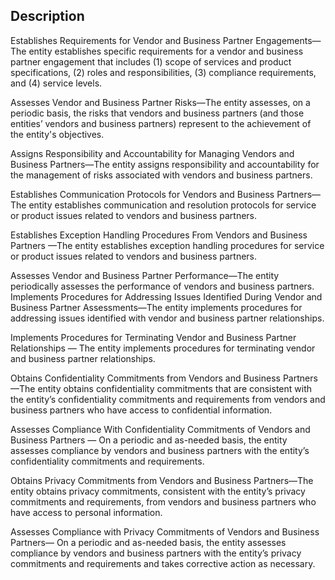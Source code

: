 ## Description

Establishes Requirements for Vendor and Business Partner Engagements—The entity establishes specific requirements for a vendor and business partner engagement that includes (1) scope of services and product specifications, (2) roles and responsibilities, (3) compliance requirements, and (4) service levels.

Assesses Vendor and Business Partner Risks—The entity assesses, on a periodic basis, the risks that vendors and business partners (and those entities’ vendors and business partners) represent to the achievement of the entity's objectives.

Assigns Responsibility and Accountability for Managing Vendors and Business Partners—The entity assigns responsibility and accountability for the management of risks associated with vendors and business partners.

Establishes Communication Protocols for Vendors and Business Partners—The entity establishes communication and resolution protocols for service or product issues related to vendors and business partners.

Establishes Exception Handling Procedures From Vendors and Business Partners —The entity establishes exception handling procedures for service or product issues related to vendors and business partners.

Assesses Vendor and Business Partner Performance—The entity periodically assesses the performance of vendors and business partners.
Implements Procedures for Addressing Issues Identified During Vendor and Business Partner Assessments—The entity implements procedures for addressing issues identified with vendor and business partner relationships.

Implements Procedures for Terminating Vendor and Business Partner Relationships — The entity implements procedures for terminating vendor and business partner relationships.

Obtains Confidentiality Commitments from Vendors and Business Partners—The entity obtains confidentiality commitments that are consistent with the entity’s confidentiality commitments and requirements from vendors and business partners who have access to confidential information.

Assesses Compliance With Confidentiality Commitments of Vendors and Business Partners — On a periodic and as-needed basis, the entity assesses compliance by vendors and business partners with the entity’s confidentiality commitments and requirements.

Obtains Privacy Commitments from Vendors and Business Partners—The entity obtains privacy commitments, consistent with the entity’s privacy commitments and requirements, from vendors and business partners who have access to personal information.

Assesses Compliance with Privacy Commitments of Vendors and Business Partners— On a periodic and as-needed basis, the entity assesses compliance by vendors and business partners with the entity’s privacy commitments and requirements and takes corrective action as necessary.
